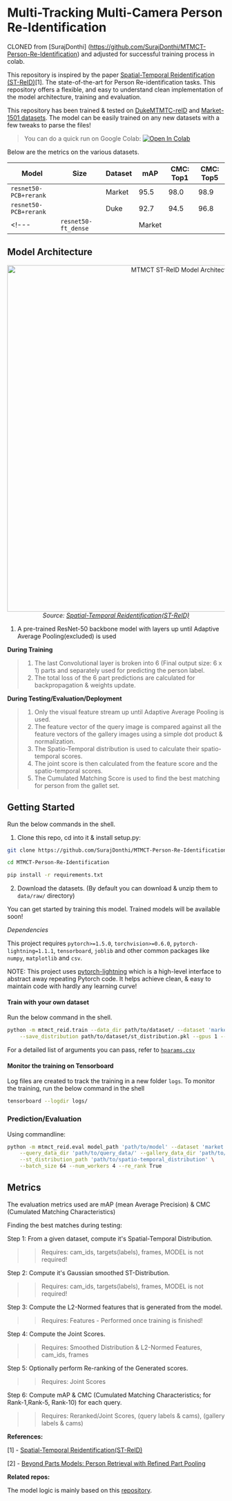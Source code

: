 # Multi-Tracking Multi-Camera Person Re-Identification

CLONED from [SurajDonthi] (https://github.com/SurajDonthi/MTMCT-Person-Re-Identification) and adjusted for successful training process in colab.

This repository is inspired by the paper [Spatial-Temporal Reidentification (ST-ReID)](https://arxiv.org/abs/1812.03282v1)[1]. The state-of-the-art for Person Re-identification tasks. This repository offers a flexible, and easy to understand clean implementation of the model architecture, training and evaluation.

This repository has been trained & tested on [DukeMTMTC-reID](https://megapixels.cc/duke_mtmc/) and [Market-1501 datasets](https://www.kaggle.com/pengcw1/market-1501). The model can be easily trained on any new datasets with a few tweaks to parse the files!

>You can do a quick run on Google Colab: [![Open In Colab](https://colab.research.google.com/assets/colab-badge.svg)](https://colab.research.google.com/github/SurajDonthi/Multi-Camera-Person-Re-Identification/blob/master/demo.ipynb)


Below are the metrics on the various datasets.

| Model                 | Size | Dataset | mAP  | CMC: Top1 | CMC: Top5 |
| --------------------- | ---- | ------- | ---- | --------- | --------- |
| `resnet50-PCB+rerank` |      | Market  | 95.5 | 98.0      | 98.9      |
| `resnet50-PCB+rerank` |      | Duke    | 92.7 | 94.5      | 96.8      |
<!---| `resnet50-ft_dense`   |      | Market  |      |           |           |--->


## Model Architecture

<p align="center">
  <img src="https://raw.githubusercontent.com/SurajDonthi/Clean-ST-ReID-Multi-Target-Multi-Camera-Tracking/master/imgs/model-architecture.png" width=800 alt="MTMCT ST-ReID Model Architecture">
  <br>
  <i>Source: <a href="https://arxiv.org/pdf/1812.03282.pdf">Spatial-Temporal Reidentification(ST-ReID)</a></i>
</p>

1. A pre-trained ResNet-50 backbone model with layers up until Adaptive Average Pooling(excluded) is used

**During Training**

> 1. The last Convolutional layer is broken into 6 (Final output size: 6 x 1) parts and separately used for predicting the person label.
> 2. The total loss of the 6 part predictions are calculated for backpropagation & weights update.

**During Testing/Evaluation/Deployment**

> 1. Only the visual feature stream up until Adaptive Average Pooling is used.
> 2. The feature vector of the query image is compared against all the feature vectors of the gallery images using a simple dot product & normalization.
> 3. The Spatio-Temporal distribution is used to calculate their spatio-temporal scores.
> 4. The joint score is then calculated from the feature score and the spatio-temporal scores.
> 5. The Cumulated Matching Score is used to find the best matching for person from the gallet set.

## Getting Started
Run the below commands in the shell.

1. Clone this repo, cd into it & install setup.py: 
```sh
git clone https://github.com/SurajDonthi/MTMCT-Person-Re-Identification

cd MTMCT-Person-Re-Identification

pip install -r requirements.txt
```
2. Download the datasets. (By default you can download & unzip them to `data/raw/` directory)

You can get started by training this model. Trained models will be available soon!

*Dependencies*

This project requires `pytorch>=1.5.0`, `torchvision>=0.6.0`, `pytorch-lightning=1.1.1`, `tensorboard`, `joblib` and other common packages like `numpy`, `matplotlib` and `csv`.

NOTE: This project uses [pytorch-lightning](https://pytorch-lightning.readthedocs.io/en/latest/introduction_guide.html) which is a high-level interface to abstract away repeating Pytorch code. It helps achieve clean, & easy to maintain code with hardly any learning curve!

#### Train with your own dataset

Run the below command in the shell.

```sh
python -m mtmct_reid.train --data_dir path/to/dataset/ --dataset 'market' \
    --save_distribution path/to/dataset/st_distribution.pkl --gpus 1 --max_epochs 60
```

For a detailed list of arguments you can pass, refer to [`hparams.csv`](https://github.com/SurajDonthi/MTMCT-Person-Re-Identification/blob/master/hparams.csv)

#### Monitor the training on Tensorboard

Log files are created to track the training in a new folder `logs`. To monitor the training, run the below command in the shell

```sh
tensorboard --logdir logs/
```

### Prediction/Evaluation

Using commandline:

```sh
python -m mtmct_reid.eval model_path 'path/to/model' --dataset 'market' \
    --query_data_dir 'path/to/query_data/' --gallery_data_dir 'path/to/gallery_data' \
    --st_distribution_path 'path/to/spatio-temporal_distribution' \
    --batch_size 64 --num_workers 4 --re_rank True
```
<!--
Or simply use the code below:

```python
from argparse import Namespace

import joblib
import torch
from torch.utils.data import DataLoader
from torchvision.transforms import transforms

from mtmct_reid.data import ReIDDataset
from mtmct_reid.metrics import joint_scores, mAP
from mtmct_reid.model import PCB
from mtmct_reid.re_ranking import re_ranking
from mtmct_reid.utils import fliplr, l2_norm_standardize


def generate_features(model, dataloader):
    all_features = torch.tensor()
    all_targets = torch.Tensor()
    all_cam_ids = torch.Tensor()
    all_frames = torch.Tensor()

    for batch in dataloader:
        x, targets, cam_ids, frames = batch

        features = model(x).detach().cpu()
        features += model(fliplr(x, x.device)).detach.cpu()

        all_features = torch.cat([all_features, features])
        all_targets = torch.cat([all_targets, targets])
        all_cam_ids = torch.cat([all_cam_ids, cam_ids])
        all_frames = torch.cat([all_frames, frames])

    all_features = l2_norm_standardize(all_features)

    return all_features, all_targets, all_cam_ids, all_frames


def main(args):
    # Load the data
    transform = transforms.Compose([
        transforms.Resize(size=(384, 192), interpolation=3),
        transforms.ToTensor(),
        transforms.Normalize([0.485, 0.456, 0.406], [0.229, 0.224, 0.225])
    ])
    query_data = ReIDDataset(data_dir=args.query_data_dir, dataset=args.dataset, transform=transform)
    query_dataloader = DataLoader(query_data, batch_size=args.batch_size,
                                  shuffle=True, num_workers=args.num_workers,
                                  pin_memory=True)

    gal_data = ReIDDataset(data_dir=args.gallery_data_dir, dataset=args.dataset, transform=transform)
    gal_dataloader = DataLoader(gal_data, batch_size=args.batch_size,
                                shuffle=True, num_workers=args.num_workers,
                                pin_memory=True)

    # Load the model
    model = PCB(num_classes=len(query_data.num_classes))
    model.load_state_dict(args.model_path)
    model.eval()

    # Generate the feature vectors
    q_features, q_targets, q_cam_ids, q_frames = generate_features(
        model, query_dataloader)
    g_features, g_targets, g_cam_ids, g_frames = generate_features(
        model, gal_dataloader)

    # Load Spatial-Temporal Distribution
    st_distribution = joblib.load(args.st_distribution_path)

    scores = joint_scores(q_features, q_cam_ids, q_frames,
                          g_features, g_cam_ids, g_frames,
                          st_distribution)

    if args.re_rank:
        scores = re_ranking(scores)

    mean_ap, cmc = mAP(scores, q_targets,
                       q_cam_ids,
                       g_targets,
                       g_cam_ids)

    print_result = \
        f"""
    x-------------x TEST RESULT x-------------x
        mAP: {mean_ap},
        Rank-1: {cmc[0]},
        Rank-5: {cmc[4]},
        Rank-10: {cmc[9]}
    x-----------------------------------------x
    """
    print(print_result)


if __name__ == "__main__":

    args = dict(
        model_path='path/to/model',
        dataset='market',
        query_data_dir='path/to/query_data',
        gallery_data_dir='path/to/gallery_data',
        st_distribution_path='path/to/spatio-temporal_distribution',
        batch_size=64,
        num_workers=4,
        re_rank=True
    )
    args = Namespace(**args)    

    main(args)
```
-->

## Metrics

The evaluation metrics used are mAP (mean Average Precision) & CMC (Cumulated Matching Characteristics)

Finding the best matches during testing:

 Step 1: From a given dataset, compute it's Spatial-Temporal Distribution.
 
 >> Requires: cam_ids, targets(labels), frames, MODEL is not required!
         
 Step 2: Compute it's Gaussian smoothed ST-Distribution.
 
>> Requires: cam_ids, targets(labels), frames, MODEL is not required!
         
 Step 3: Compute the L2-Normed features that is generated from the model.
 
>> Requires: Features - Performed once training is finished!
 
 Step 4: Compute the Joint Scores.
 
>> Requires: Smoothed Distribution & L2-Normed Features, cam_ids, frames
 
 Step 5: Optionally perform Re-ranking of the Generated scores.

>> Requires: Joint Scores
 
 Step 6: Compute mAP & CMC (Cumulated Matching Characteristics; for Rank-1,Rank-5, Rank-10) for each query.
 
>> Requires: Reranked/Joint Scores, (query labels & cams),
                   (gallery labels & cams)


**References:**

[1] - [Spatial-Temporal Reidentification(ST-ReID)](https://arxiv.org/pdf/1812.03282.pdf)

[2] - [Beyond Parts Models: Person Retrieval with Refined Part Pooling](https://arxiv.org/pdf/1711.09349)

**Related repos:**

The model logic is mainly based on this [repository](https://github.com/Wanggcong/Spatial-Temporal-Re-identification).
